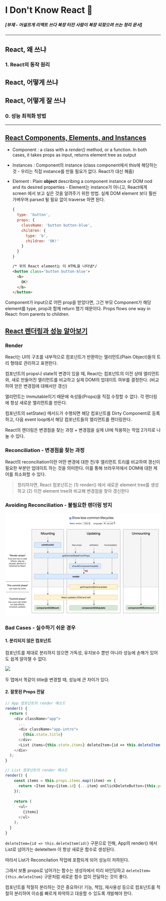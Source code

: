 # I Don't Know React 🤬

##### [부제 - 어설프게 리액트 쓰다 복장 터진 사람이 복장 되찾으려 쓰는 정리 문서]

---



## React, 왜 쓰냐

### 1. React의 동작 원리



## React, 어떻게 쓰냐



## React, 어떻게 잘 쓰냐

### 0. 성능 최적화 방법



---

## [React Components, Elements, and Instances](https://medium.com/@dan_abramov/react-components-elements-and-instances-90800811f8ca)

- Component : a class with a *render()* method, or a function. In both cases, it takes props as input, returns element tree as output

- Instances : Component의 instance (class component에서 this에 해당하는 것 - 우리는 직접 instance를 만들 필요가 없다. React가 대신 해줌)

- Element : Plain **object** describing a component instance or DOM nod and its desired properties - Element는 instance가 아니고, React에게 screen 에서 보고 싶은 것을 알려주기 위한 방법. 실제 DOM element 보다 훨씬 가벼우며 parsed 될 필요 없이 traverse 하면 된다.

  ```js
  {
    type: 'button',
    props: {
      className: 'button button-blue',
      children: {
        type: 'b',
        children: 'OK!'
      }
    }
  }
  ```

  ```html
  /* 위의 React element는 이 HTML을 나타냄*/
  <button class='button button-blue'>
    <b>
      OK!
    </b>
  </button>
  ```

  

Component가 input으로 어떤 prop을 받았다면, 그건 부모 Component가 해당 element를 type, prop과 함께 return 했기 때문이다. Props flows one way in React: from parents to children.

## [React 렌더링과 성능 알아보기](https://meetup.toast.com/posts/110)

### Render

React는 UI의 구조를 내부적으로 컴포넌트가 반환하는 엘리먼트(Plain Object)들의 트리 형태로 관리하고 표현한다.

컴포넌트의 props나 state의 변경이 있을 때, React는 컴포넌트의 이전 상태 엘리먼트와, 새로 만들어진 엘리먼트를 비교하고 실제 DOM의 업데이트 여부를 결정한다. (비교하여 얻은 변경점에 대해서만 갱신)

엘리먼트는 Immutable이기 때문에 속성들(Props)을 직접 수정할 수 없다. 각 렌더링에 항상 새로운 엘리먼트를 만든다.

컴포넌트의 setState() 메서드가 수행되면 해당 컴포넌트를 Dirty Component로 등록하고, 다음 event loop에서 해당 컴포넌트들의 엘리먼트를 렌더링한다.

React의 렌더링은 변경점을 찾는 과정 + 변경점을 실제 UI에 적용하는 작업 2가지로 나눌 수 있다.

### Reconciliation - 변경점을 찾는 과정

React의 reconciliation이란 어떤 변경에 대한 전/후 엘리먼트 트리를 비교하여 갱신이 필요한 부분만 업데이트 하는 것을 의미한다. 이를 통해 브라우저에서 DOM에 대한 제어를 최소화할 수 있다.

> 정리하자면, React 컴포넌트는
> (1) render() 에서 새로운 element tree를 생성하고
> (2) 이전 element tree와 비교해 변경점을 찾아 갱신한다

### Avoiding Reconciliation - 불필요한 렌더링 방지

![image-20200226025551746](IDontKnowReact.assets/image-20200226025551746.png)

### Bad Cases - 실수하기 쉬운 경우

#### 1. 분리되지 않은 컴포넌트

컴포넌트를 제대로 분리하지 않으면 가독성, 유지보수 뿐만 아니라 성능에 손해가 있어도 쉽게 알아챌 수 없다.

![](https://image.toast.com/aaaadh/real/2018/techblog/f907c034147111e78ea6f708c08258a2.jpg)

두 앱에서 똑같이 title을 변경할 때, 성능에 큰 차이가 있다.

#### 2. 잘못된 Props 전달

```js
// App 컴포넌트의 render 메소드
render() {
  return (
    <div className="app">
      ...
      <div className="app-intro">
        {this.state.title}
      </div>
      <List items={this.state.items} deleteItem={id => this.deleteItem(id)}/>
    </div>
  );
}
```

```js
// List 컴포넌트의 render 메소드
render() {
    const items = this.props.items.map((item) => {
      return <Item key={item.id} {...item} onClickDeleteButton={this.props.deleteItem} />
    });

    return (
      <ul>
        {items}
      </ul>
    );
  }
}
```

`deleteItem={id => this.deleteItem(id)}` 구문으로 인해, App의 render() 에서 List로 넘어가는 deleteItem 이 항상 새로운 함수로 생성된다.

따라서 List가 Reconcilation 작업에 포함되게 되어 성능이 저하된다.

그래서 보통 props로 넘어가는 함수는 생성자에서 미리 바인딩하고 `deleteItem={this.deleteItem}` 구문처럼 새로운 함수 없이 전달하는 것이 좋다.



컴포넌트를 적절히 분리하는 것은 중요하다!
기능, 책임, 재사용성 등으로 컴포넌트를 적절히 분리하여 이슈를 빠르게 파악하고 대응할 수 있도록 개발해야 한다.

